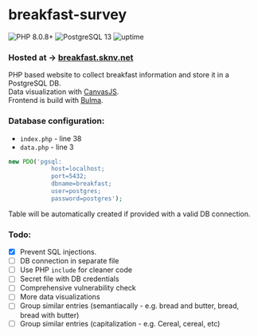 # breakfast-survey
![PHP 8.0.8+](https://img.shields.io/badge/PHP-8.0.8%2B-blue)
![PostgreSQL 13](https://img.shields.io/badge/PostgreSQL-13-blue)
![uptime](https://img.shields.io/uptimerobot/ratio/m788675576-ab91f32ea57c23f2833351a2)


### Hosted at -> [breakfast.sknv.net](https://breakfast.sknv.net/)

PHP based website to collect breakfast information and store it in a PostgreSQL DB.  
Data visualization with [CanvasJS](https://canvasjs.com/).  
Frontend is build with [Bulma](https://bulma.io/).

### Database configuration:
- `index.php` - line 38
- `data.php` - line 3
```php
new PDO('pgsql:
            host=localhost;
            port=5432;
            dbname=breakfast;
            user=postgres;
            password=postgres');
```
Table will be automatically created if provided with a valid DB connection.

### Todo:
- [x] Prevent SQL injections.
- [ ] DB connection in separate file
- [ ] Use PHP `include` for cleaner code
- [ ] Secret file with DB credentials
- [ ] Comprehensive vulnerability check
- [ ] More data visualizations
- [ ] Group similar entries (semantiacally - e.g. bread and butter, bread, bread with butter)
- [ ] Group similar entries (capitalization - e.g. Cereal, cereal, etc)
